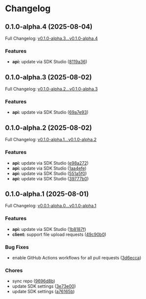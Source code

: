 # Changelog

## 0.1.0-alpha.4 (2025-08-04)

Full Changelog: [v0.1.0-alpha.3...v0.1.0-alpha.4](https://github.com/spatiali-se/spatialise-python/compare/v0.1.0-alpha.3...v0.1.0-alpha.4)

### Features

* **api:** update via SDK Studio ([8119a36](https://github.com/spatiali-se/spatialise-python/commit/8119a362880fea3c85af1d67b643e691846b2e04))

## 0.1.0-alpha.3 (2025-08-02)

Full Changelog: [v0.1.0-alpha.2...v0.1.0-alpha.3](https://github.com/spatiali-se/spatialise-python/compare/v0.1.0-alpha.2...v0.1.0-alpha.3)

### Features

* **api:** update via SDK Studio ([69a7e93](https://github.com/spatiali-se/spatialise-python/commit/69a7e9355f0e955b4416095c3f514feb9d8014a4))

## 0.1.0-alpha.2 (2025-08-02)

Full Changelog: [v0.1.0-alpha.1...v0.1.0-alpha.2](https://github.com/spatiali-se/spatialise-python/compare/v0.1.0-alpha.1...v0.1.0-alpha.2)

### Features

* **api:** update via SDK Studio ([e98a272](https://github.com/spatiali-se/spatialise-python/commit/e98a272604c153b3408c7e5f405646792690670b))
* **api:** update via SDK Studio ([1aa4efe](https://github.com/spatiali-se/spatialise-python/commit/1aa4efe966df52cf88da7a7a50c5091d07b07e7e))
* **api:** update via SDK Studio ([551a5f0](https://github.com/spatiali-se/spatialise-python/commit/551a5f0d8e8fa272de4411d0af771b1eab6bd12c))
* **api:** update via SDK Studio ([39777b0](https://github.com/spatiali-se/spatialise-python/commit/39777b032f176e2ea67304a14daa853c032344bb))

## 0.1.0-alpha.1 (2025-08-01)

Full Changelog: [v0.0.1-alpha.0...v0.1.0-alpha.1](https://github.com/spatiali-se/spatialise-python/compare/v0.0.1-alpha.0...v0.1.0-alpha.1)

### Features

* **api:** update via SDK Studio ([1b8187f](https://github.com/spatiali-se/spatialise-python/commit/1b8187fd7398ee9e3019fc3dc4c1e78951b089b8))
* **client:** support file upload requests ([49c90b0](https://github.com/spatiali-se/spatialise-python/commit/49c90b05fbb2e5ad9b613a51c0ab14971edc66b7))


### Bug Fixes

* enable GitHub Actions workflows for all pull requests ([3d6ecca](https://github.com/spatiali-se/spatialise-python/commit/3d6eccacfa5e0be7e7e85a0e95e9835c1bf8e62e))


### Chores

* sync repo ([9696d8b](https://github.com/spatiali-se/spatialise-python/commit/9696d8ba32bef8199bc2c56a00183ae5851ff3c9))
* update SDK settings ([3e73e00](https://github.com/spatiali-se/spatialise-python/commit/3e73e00b3cae0cfc789d5f2596c9915092dcd418))
* update SDK settings ([a76165b](https://github.com/spatiali-se/spatialise-python/commit/a76165b7f411c3c9eb3205910fd2d1d13ccbc38b))
